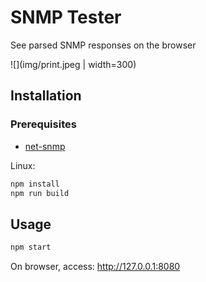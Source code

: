 # SNMP Tester
See parsed SNMP responses on the browser

![](img/print.jpeg | width=300)

## Installation

### Prerequisites

- [net-snmp](http://www.net-snmp.org/download.html)

Linux:

```sh
npm install
npm run build
```

## Usage 

```sh
npm start
```

On browser, access: http://127.0.0.1:8080